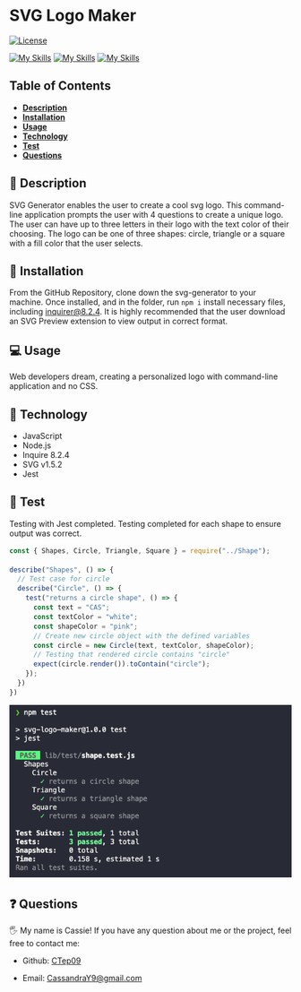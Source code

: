 # SVG Logo Maker

[![License](https://img.shields.io/badge/license-MIT-ff69b4)](https://opensource.org/license/MIT)

[![My Skills](https://skillicons.dev/icons?i=js)](https://skillicons.dev)
[![My Skills](https://skillicons.dev/icons?i=nodejs)](https://skillicons.dev)
[![My Skills](https://skillicons.dev/icons?i=jest)](https://skillicons.dev)

## Table of Contents

- [**Description**](#📑-description)
- [**Installation**](#💾-installation)
- [**Usage**](#💻-usage)
- [**Technology**](#🦾-technology)
- [**Test**](#🧪-test)
- [**Questions**](#❓-questions)

## 📑 Description

SVG Generator enables the user to create a cool svg logo. This command-line application prompts the user with 4 questions to create a unique logo. The user can have up to three letters in their logo with the text color of their choosing. The logo can be one of three shapes: circle, triangle or a square with a fill color that the user selects.

## 💾 Installation

From the GitHub Repository, clone down the svg-generator to your machine. Once installed, and in the folder, run `npm i` install necessary files, including inquirer@8.2.4. It is highly recommended that the user download an SVG Preview extension to view output in correct format. 

## 💻 Usage

Web developers dream, creating a personalized logo with command-line application and no CSS. 

## 🦾 Technology
- JavaScript 
- Node.js
- Inquire 8.2.4
- SVG v1.5.2
- Jest

## 🧪 Test

Testing with Jest completed. Testing completed for each shape to ensure output was correct. 
``` js
const { Shapes, Circle, Triangle, Square } = require("../Shape");

describe("Shapes", () => {
  // Test case for circle
  describe("Circle", () => {
    test("returns a circle shape", () => {
      const text = "CAS";
      const textColor = "white";
      const shapeColor = "pink";
      // Create new circle object with the defined variables
      const circle = new Circle(text, textColor, shapeColor);
      // Testing that rendered circle contains "circle"
      expect(circle.render()).toContain("circle");
    });
  })
})
```

![Jest Testing Output](./images/shape-tests.png)

## ❓ Questions

🖐 My name is Cassie! If you have any question about me or the project, feel free to contact me:

- Github: [CTep09](https://github.com/CTep09)

- Email: [CassandraY9@gmail.com](mailto:cassandray9@gmail.com)
